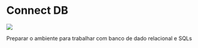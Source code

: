 # Connect DB
<img src="https://img.shields.io/badge/status project-depreciated-red"/>

Preparar o ambiente para trabalhar com banco de dado relacional e SQLs
